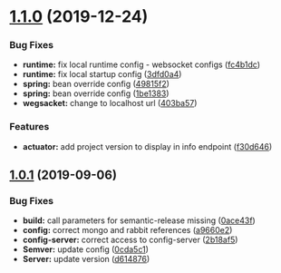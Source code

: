 # [1.1.0](https://github.com/jghamburg/lsb2-chat/compare/v1.0.1...v1.1.0) (2019-12-24)


### Bug Fixes

* **runtime:** fix local runtime config - websocket configs ([fc4b1dc](https://github.com/jghamburg/lsb2-chat/commit/fc4b1dc719f80c55664fedb14b2a354f7365f526))
* **runtime:** fix local startup config ([3dfd0a4](https://github.com/jghamburg/lsb2-chat/commit/3dfd0a457bbb4cb39f261a5fbaec646c3d391334))
* **spring:** bean override config ([49815f2](https://github.com/jghamburg/lsb2-chat/commit/49815f20b38efa32cdf13166b457ed6d7db855e4))
* **spring:** bean override config ([1be1383](https://github.com/jghamburg/lsb2-chat/commit/1be13838bedd57188716655de83b58c9d1f3b5de))
* **wegsacket:** change to localhost url ([403ba57](https://github.com/jghamburg/lsb2-chat/commit/403ba576d48cdf0230c86c6032e18453b032399c))


### Features

* **actuator:** add project version to display in info endpoint ([f30d646](https://github.com/jghamburg/lsb2-chat/commit/f30d6467c179018c4aa0cdcc94086b784391311b))

## [1.0.1](https://github.com/jghamburg/lsb2-chat/compare/v1.0.0...v1.0.1) (2019-09-06)


### Bug Fixes

* **build:** call parameters for semantic-release missing ([0ace43f](https://github.com/jghamburg/lsb2-chat/commit/0ace43f))
* **config:** correct mongo and rabbit references ([a9660e2](https://github.com/jghamburg/lsb2-chat/commit/a9660e2))
* **config-server:** correct access to config-server ([2b18af5](https://github.com/jghamburg/lsb2-chat/commit/2b18af5))
* **Semver:** update config ([0cda5c1](https://github.com/jghamburg/lsb2-chat/commit/0cda5c1))
* **Server:** update version ([d614876](https://github.com/jghamburg/lsb2-chat/commit/d614876))
